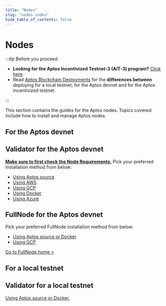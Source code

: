 ```yaml
---
title: "Nodes"
slug: "nodes-index"
hide_table_of_contents: false
---
```


# Nodes

:::tip Before you proceed
- **Looking for the Aptos Incentivized Testnet-3 (AIT-3) program?** [Click here](/nodes/ait/ait-3). 
- Read [Aptos Blockchain Deployments](/nodes/aptos-deployments) for the **differences between** deploying for a local testnet, for the Aptos devnet and for the Aptos incentivized testnet.

:::

This section contains the guides for the Aptos nodes. Topics covered include how to install and manage  Aptos nodes.

## For the Aptos devnet 

<div class="docs-card-container">
<div class="row row-cols-1 row-cols-md-2 g-4">

   <div class="col">
    <div class="card h-100" >
    <div class="card-body d-flex flex-column" >
    <h2 class="card-title">Validator for the Aptos devnet </h2>
    <p class="card-text"><a href="https://aptos.dev/nodes/ait/node-requirements" class="card-link" target="_self"><strong>Make sure to first check the Node Requirements.</strong></a> Pick your preferred installation method from below:</p>
        <ul class="list-group list-group-flush">
          <li class="list-group-item"><a href="https://aptos.dev/nodes/validator-node/run-validator-node-using-source/" class="card-link" target="_self">Using Aptos source</a></li>
          <li class="list-group-item"><a href="https://aptos.dev/nodes/validator-node/run-validator-node-using-aws" class="card-link" target="_self">Using AWS</a></li>
          <li class="list-group-item"><a href="https://aptos.dev/nodes/validator-node/run-validator-node-using-gcp" class="card-link" target="_self">Using GCP</a></li>
          <li class="list-group-item"><a href="https://aptos.dev/nodes/validator-node/run-validator-node-using-docker" class="card-link" target="_self">Using Docker</a></li>
          <li class="list-group-item"><a href="https://aptos.dev/nodes/validator-node/run-validator-node-using-azure" class="card-link" target="_self">Using Azure</a></li>
        </ul>
</div>
</div>
</div>
  <div class="col">
  <div class="card h-100" >
    <div class="card-body d-flex flex-column">
    <h2 class="card-title">FullNode for the Aptos devnet </h2>
    <p class="card-text">Pick your preferred FullNode installation method from below:</p>
        <ul class="list-group list-group-flush">
          <li class="list-group-item"><a href="https://aptos.dev/nodes/full-node/fullnode-source-code-and-docker" class="card-link" target="_self">Using Aptos source or Docker</a></li>
          <li class="list-group-item"><a href="https://aptos.dev/nodes/full-node/run-a-fullnode-on-gcp" class="card-link" target="_self">Using GCP</a></li>
        </ul>
    <p class="card-text"><a href="https://aptos.dev/nodes/full-node/fullnode-for-devnet" class="card-link" target="_self">Go to FullNode home ></a></p>
</div>
</div>
</div>
</div>
</div>

## For a local testnet

<div class="docs-card-container">
<div class="row row-cols-1 row-cols-md-1 g-4">

   <div class="col">
    <div class="card h-100" >
    <div class="card-body d-flex flex-column" >
    <h2 class="card-title">Validator for a local testnet </h2>
    <p class="card-text"><a href="run-a-local-testnet" class="card-link">Using Aptos source or Docker.</a></p>
</div>
</div>
</div>
  
</div>
</div>
